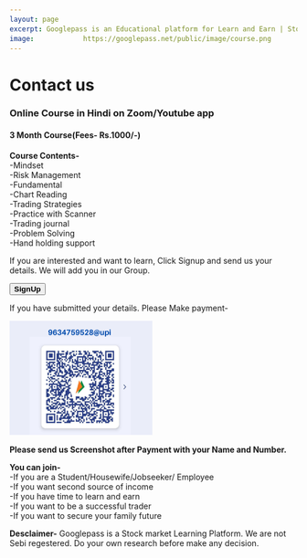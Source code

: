 ```yaml
---
layout: page
excerpt: Googlepass is an Educational platform for Learn and Earn | Stock Market | Live Trading | Investment Ideas | Second Income Source | Option Strategies| Grow Your Money | Trading strategies | Price Action | Trading BTSTT.
image:            https://googlepass.net/public/image/course.png
---
```


# Contact us

<h3>Online Course in Hindi on Zoom/Youtube app</h3>

<h4> 3 Month Course(Fees- Rs.1000/-)</h4>

<b>Course Contents-</b><br>
  -Mindset<br>
  -Risk Management<br>
  -Fundamental<br>
  -Chart Reading<br>
  -Trading Strategies<br>
  -Practice with Scanner<br>
  -Trading journal<br>
  -Problem Solving<br>
  -Hand holding support<br>

<p>If you are interested and want to learn, Click Signup and send us your details. We will add you in our Group.</p>
  
<button onclick="window.open('https://form.jotform.com/230123549488460','_self');"><b>SignUp</b></button>

<p>If you have submitted your details. Please Make payment-

<a href="/public/image/qrcode.png"><img src="/public/image/qrcode.png" border="0" width="250" height="200" alt="qrcode"></a>
        
<p><b>Please send us Screenshot after Payment with your Name and Number.</b><br></p>

<b>You can join-</b><br>
  -If you are a Student/Housewife/Jobseeker/ Employee<br>
  -If you want second source of income<br>
  -If you have time to learn and earn <br>
  -If you want to be a successful trader<br>
  -If you want to secure your family future<br>
  
<p><b>Desclaimer-</b> Googlepass is a Stock market Learning Platform. We are not Sebi regestered. Do your own research before make any decision.</p>
  


